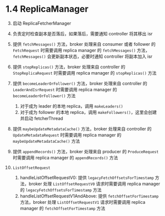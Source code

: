 # 1.4 ReplicaManager

3. 启动 ReplicaFetcherManager

1. 负责定时检查副本是否落后，如果落后，需要通知 controller 将其移出 isr
2. 提供 `fetchMessages()` 方法，broker 处理来自 consumer 或者 follower 的 `FetchRequest` 时需要调用 replica manager 的 `fetchMessages()` 方法，`fetchMessages()` 会更新副本状态，必要时通知 controller 将副本加入 isr
2. 提供 `stopReplicas()` 方法，broker 处理来自 controller 的 `StopReplicaRequest` 时需要调用 replica manager 的 `stopReplicas()` 方法
6. 提供 `becomeLeaderOrFollower()` 方法，broker 处理来自 controller 的 `LeaderAndIsrRequest` 时需要调用 replica manager 的 `becomeLeaderOrFollower()` 方法
    1. 对于成为 leader 的本地 replica，调用 `makeLeaders()`
    2. 对于成为 follower 的本地 replica，调用 `makeFollowers()`，这里会创建并启动 fetcherThread
7. 提供 `maybeUpdateMetadataCache()` 方法，broker 处理来自 controller 的 `UpdateMetadataRequest` 时需要调用 replica manager 的 `maybeUpdateMetadataCache()` 方法
8. 提供 `appendRecords()` 方法，broker 处理来自 producer 的 `ProduceRequest` 时需要调用 replica manager 的 `appendRecords()` 方法
9. `ListOffsetRequest`
    1. handleListOffsetRequestV0:  提供 `legacyFetchOffsetsForTimestamp` 方法，broker 处理 `ListOffsetRequestV0` 请求时需要调用 replica manager 的 `legacyFetchOffsetsForTimestamp` 方法
    2. handleListOffsetRequestV1AndAbove:  提供 `fetchOffsetForTimestamp` 方法，broker 处理 `ListOffsetRequestV1` 请求时需要调用 replica manager 的 `fetchOffsetForTimestamp` 方法
